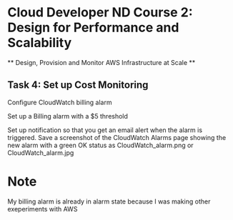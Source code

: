 # Cloud Developer ND Course 2: Design for Performance and Scalability
** Design, Provision and Monitor AWS Infrastructure at Scale **

## Task 4: Set up Cost Monitoring
Configure CloudWatch billing alarm

Set up a Billing alarm with a $5 threshold

Set up notification so that you get an email alert when the alarm is triggered.
Save a screenshot of the CloudWatch Alarms page showing the new alarm with a green OK status as CloudWatch_alarm.png or CloudWatch_alarm.jpg

# Note
My billing alarm is already in alarm state because I was making other exeperiments with AWS